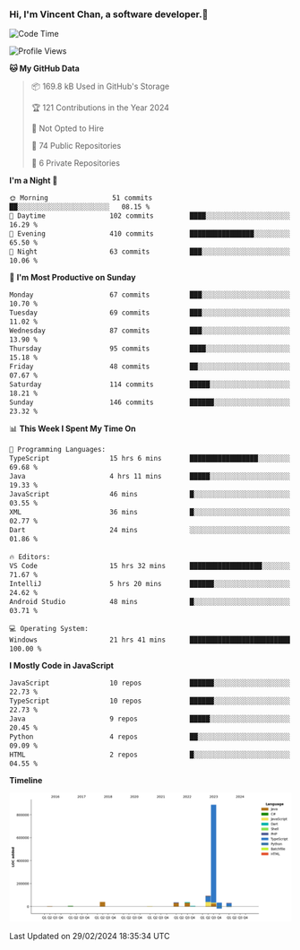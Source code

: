 ### Hi, I'm Vincent Chan, a software developer.👋

<!--
**hkvincent/hkvincent** is a ✨ _special_ ✨ repository because its `README.md` (this file) appears on your GitHub profile.

Here are some ideas to get you started:

- 🔭 I’m currently working on ...
- 🌱 I’m currently learning ...
- 👯 I’m looking to collaborate on ...
- 🤔 I’m looking for help with ...
- 💬 Ask me about ...
- 📫 How to reach me: ...
- 😄 Pronouns: ...
- ⚡ Fun fact: ...
-->
<!--START_SECTION:waka-->
![Code Time](http://img.shields.io/badge/Code%20Time-852%20hrs%2047%20mins-blue)

![Profile Views](http://img.shields.io/badge/Profile%20Views-0-blue)

**🐱 My GitHub Data** 

> 📦 169.8 kB Used in GitHub's Storage 
 > 
> 🏆 121 Contributions in the Year 2024
 > 
> 🚫 Not Opted to Hire
 > 
> 📜 74 Public Repositories 
 > 
> 🔑 6 Private Repositories 
 > 
**I'm a Night 🦉** 

```text
🌞 Morning                51 commits          ██░░░░░░░░░░░░░░░░░░░░░░░   08.15 % 
🌆 Daytime                102 commits         ████░░░░░░░░░░░░░░░░░░░░░   16.29 % 
🌃 Evening                410 commits         ████████████████░░░░░░░░░   65.50 % 
🌙 Night                  63 commits          ███░░░░░░░░░░░░░░░░░░░░░░   10.06 % 
```
📅 **I'm Most Productive on Sunday** 

```text
Monday                   67 commits          ███░░░░░░░░░░░░░░░░░░░░░░   10.70 % 
Tuesday                  69 commits          ███░░░░░░░░░░░░░░░░░░░░░░   11.02 % 
Wednesday                87 commits          ███░░░░░░░░░░░░░░░░░░░░░░   13.90 % 
Thursday                 95 commits          ████░░░░░░░░░░░░░░░░░░░░░   15.18 % 
Friday                   48 commits          ██░░░░░░░░░░░░░░░░░░░░░░░   07.67 % 
Saturday                 114 commits         █████░░░░░░░░░░░░░░░░░░░░   18.21 % 
Sunday                   146 commits         ██████░░░░░░░░░░░░░░░░░░░   23.32 % 
```


📊 **This Week I Spent My Time On** 

```text
💬 Programming Languages: 
TypeScript               15 hrs 6 mins       █████████████████░░░░░░░░   69.68 % 
Java                     4 hrs 11 mins       █████░░░░░░░░░░░░░░░░░░░░   19.33 % 
JavaScript               46 mins             █░░░░░░░░░░░░░░░░░░░░░░░░   03.55 % 
XML                      36 mins             █░░░░░░░░░░░░░░░░░░░░░░░░   02.77 % 
Dart                     24 mins             ░░░░░░░░░░░░░░░░░░░░░░░░░   01.86 % 

🔥 Editors: 
VS Code                  15 hrs 32 mins      ██████████████████░░░░░░░   71.67 % 
IntelliJ                 5 hrs 20 mins       ██████░░░░░░░░░░░░░░░░░░░   24.62 % 
Android Studio           48 mins             █░░░░░░░░░░░░░░░░░░░░░░░░   03.71 % 

💻 Operating System: 
Windows                  21 hrs 41 mins      █████████████████████████   100.00 % 
```

**I Mostly Code in JavaScript** 

```text
JavaScript               10 repos            ██████░░░░░░░░░░░░░░░░░░░   22.73 % 
TypeScript               10 repos            ██████░░░░░░░░░░░░░░░░░░░   22.73 % 
Java                     9 repos             █████░░░░░░░░░░░░░░░░░░░░   20.45 % 
Python                   4 repos             ██░░░░░░░░░░░░░░░░░░░░░░░   09.09 % 
HTML                     2 repos             █░░░░░░░░░░░░░░░░░░░░░░░░   04.55 % 
```



**Timeline**

![Lines of Code chart](https://raw.githubusercontent.com/hkvincent/hkvincent/main/assets/bar_graph.png)


 Last Updated on 29/02/2024 18:35:34 UTC
<!--END_SECTION:waka-->
